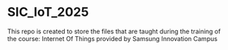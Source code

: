 # SIC_IoT_2025
This repo is created to store the files that are taught during the training of the course: Internet Of Things provided by Samsung Innovation Campus

